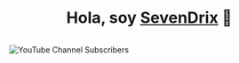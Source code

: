 <div align="center">
<h1 align="center">Hola, soy <a href="https://aristi.dev">SevenDrix</a> 👋</h1>
</div>
<img src="">

![YouTube Channel Subscribers](https://img.shields.io/youtube/channel/subscribers/UCa2w41jfl9yJ8-zU4JqRKYQ?label=Subcribers)



<!--
**Rodri07/Rodri07** is a ✨ _special_ ✨ repository because its `README.md` (this file) appears on your GitHub profile.

Here are some ideas to get you started:

- 🔭 I’m currently working on ...
- 🌱 I’m currently learning ...
- 👯 I’m looking to collaborate on ...
- 🤔 I’m looking for help with ...
- 💬 Ask me about ...
- 📫 How to reach me: ...
- 😄 Pronouns: ...
- ⚡ Fun fact: ...
-->
